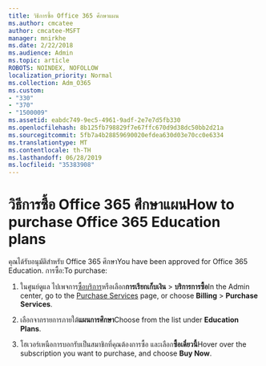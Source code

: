 ```yaml
---
title: วิธีการซื้อ Office 365 ศึกษาแผน
ms.author: cmcatee
author: cmcatee-MSFT
manager: mnirkhe
ms.date: 2/22/2018
ms.audience: Admin
ms.topic: article
ROBOTS: NOINDEX, NOFOLLOW
localization_priority: Normal
ms.collection: Adm_O365
ms.custom:
- "330"
- "370"
- "1500009"
ms.assetid: eabdc749-9ec5-4961-9adf-2e7e7d5fb330
ms.openlocfilehash: 8b125fb798829f7e67ffc670d9d38dc50bb2d21a
ms.sourcegitcommit: 5fb7a4b28859690020efdea630d03e70cc0e6334
ms.translationtype: MT
ms.contentlocale: th-TH
ms.lasthandoff: 06/28/2019
ms.locfileid: "35383908"
---
```

# <a name="how-to-purchase-office-365-education-plans"></a><span data-ttu-id="10664-102">วิธีการซื้อ Office 365 ศึกษาแผน</span><span class="sxs-lookup"><span data-stu-id="10664-102">How to purchase Office 365 Education plans</span></span>

<span data-ttu-id="10664-103">คุณได้รับอนุมัติสำหรับ Office 365 ศึกษา</span><span class="sxs-lookup"><span data-stu-id="10664-103">You have been approved for Office 365 Education.</span></span> <span data-ttu-id="10664-104">การซื้อ:</span><span class="sxs-lookup"><span data-stu-id="10664-104">To purchase:</span></span>
  
1. <span data-ttu-id="10664-105">ในศูนย์ดูแล ไปเพจการ[ซื้อบริการ](https://go.microsoft.com/fwlink/p/?linkid=868433)หรือเลือก**การเรียกเก็บเงิน** \> **บริการการซื้อ**</span><span class="sxs-lookup"><span data-stu-id="10664-105">In the Admin center, go to the [Purchase Services](https://go.microsoft.com/fwlink/p/?linkid=868433) page, or choose **Billing** \> **Purchase Services**.</span></span>

2. <span data-ttu-id="10664-106">เลือกจากรายการภายใต้**แผนการศึกษา**</span><span class="sxs-lookup"><span data-stu-id="10664-106">Choose from the list under **Education Plans**.</span></span>

3. <span data-ttu-id="10664-107">โฮเวอร์เหนือการบอกรับเป็นสมาชิกที่คุณต้องการซื้อ และเลือก**ซื้อเดี๋ยวนี้**</span><span class="sxs-lookup"><span data-stu-id="10664-107">Hover over the subscription you want to purchase, and choose **Buy Now**.</span></span>
